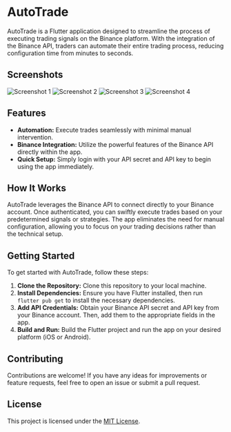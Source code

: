 # AutoTrade

AutoTrade is a Flutter application designed to streamline the process of executing trading signals on the Binance platform. With the integration of the Binance API, traders can automate their entire trading process, reducing configuration time from minutes to seconds.

## Screenshots

![Screenshot 1](images/1.png)
![Screenshot 2](images/2.png)
![Screenshot 3](images/3.png)
![Screenshot 4](images/4.png)

## Features

- **Automation:** Execute trades seamlessly with minimal manual intervention.
- **Binance Integration:** Utilize the powerful features of the Binance API directly within the app.
- **Quick Setup:** Simply login with your API secret and API key to begin using the app immediately.

## How It Works

AutoTrade leverages the Binance API to connect directly to your Binance account. Once authenticated, you can swiftly execute trades based on your predetermined signals or strategies. The app eliminates the need for manual configuration, allowing you to focus on your trading decisions rather than the technical setup.

## Getting Started

To get started with AutoTrade, follow these steps:

1. **Clone the Repository:** Clone this repository to your local machine.
2. **Install Dependencies:** Ensure you have Flutter installed, then run `flutter pub get` to install the necessary dependencies.
3. **Add API Credentials:** Obtain your Binance API secret and API key from your Binance account. Then, add them to the appropriate fields in the app.
4. **Build and Run:** Build the Flutter project and run the app on your desired platform (iOS or Android).

## Contributing

Contributions are welcome! If you have any ideas for improvements or feature requests, feel free to open an issue or submit a pull request.

## License

This project is licensed under the [MIT License](LICENSE).
